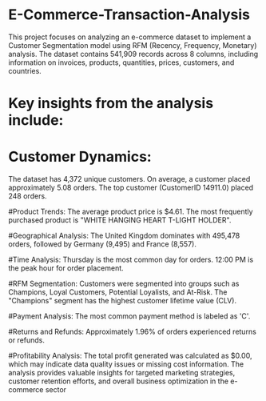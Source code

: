 # E-Commerce-Transaction-Analysis
This project focuses on analyzing an e-commerce dataset to implement a Customer Segmentation model using RFM (Recency, Frequency, Monetary) analysis. The dataset contains 541,909 records across 8 columns, including information on invoices, products, quantities, prices, customers, and countries.

# Key insights from the analysis include:
# Customer Dynamics:
The dataset has 4,372 unique customers.
On average, a customer placed approximately 5.08 orders.
The top customer (CustomerID 14911.0) placed 248 orders.

#Product Trends:
The average product price is $4.61.
The most frequently purchased product is "WHITE HANGING HEART T-LIGHT HOLDER".

#Geographical Analysis:
The United Kingdom dominates with 495,478 orders, followed by Germany (9,495) and France (8,557).

#Time Analysis:
Thursday is the most common day for orders.
12:00 PM is the peak hour for order placement.

#RFM Segmentation:
Customers were segmented into groups such as Champions, Loyal Customers, Potential Loyalists, and At-Risk.
The "Champions" segment has the highest customer lifetime value (CLV).

#Payment Analysis:
The most common payment method is labeled as 'C'.

#Returns and Refunds:
Approximately 1.96% of orders experienced returns or refunds.

#Profitability Analysis:
The total profit generated was calculated as $0.00, which may indicate data quality issues or missing cost information.
The analysis provides valuable insights for targeted marketing strategies, customer retention efforts, and overall business optimization in the e-commerce sector

